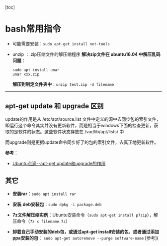 [toc]

# bash常用指令

- 可能需要安装：`sudo apt-get install net-tools`

- unzip ：.zip压缩文件的解压缩程序
  **解决zip文件在 ubuntu16.04 中解压乱码问题**：

  ```shell
  sudo apt install unar
  unar xxx.zip
  ```

  **解压到制定文件夹中**：`unzip test.zip -d filename`

---

## apt-get update 和 upgrade 区别

update的作用是从 /etc/apt/source.list 文件中定义的源中去同步包的索引文件，即运行这个命令其实并没有更新软件，而是相当于windows下面的检查更新，获取的是软件的状态。这些软件状态存放在 /var/lib/apt/lists/ 中

而upgrade则是更据update命令同步好了的包的索引文件，去真正地更新软件。

**参考**：

- [Ubuntu点滴--apt-get update和upgrade的作用](https://www.cnblogs.com/bwangel23/p/4625245.html)

## 其它

- **安装rar**：`sudo apt install rar`
- **安装.deb安装包**：`sudo dpkg -i package.deb`

- **7z文件解压缩实例**：Ubuntu安装命令（`sudo apt-get install p7zip`），解压命令（`7z x filename.7z`）
- **卸载自己手动安装的deb包，或通过apt-get install安装的包、或者通过添加ppa安装的包**： `sudo apt-get autoremove --purge software-name` [参考](